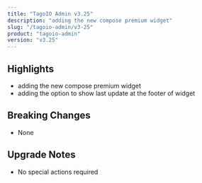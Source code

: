 ```yaml
---
title: "TagoIO Admin v3.25"
description: "adding the new compose premium widget"
slug: "/tagoio-admin/v3-25"
product: "tagoio-admin"
version: "v3.25"
---
```


## Highlights

- adding the new compose premium widget
- adding the option to show last update at the footer of widget

## Breaking Changes

- None

## Upgrade Notes

- No special actions required
